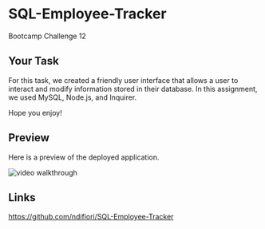 # SQL-Employee-Tracker
Bootcamp Challenge 12

## Your Task

For this task, we created a friendly user interface that allows a user to interact and modify information stored in their database. In this assignment, we used MySQL, Node.js, and Inquirer. 

Hope you enjoy!

## Preview 

Here is a preview of the deployed application.

![video walkthrough](./Video-Walkthrough.gif)

## Links

https://github.com/ndifiori/SQL-Employee-Tracker

